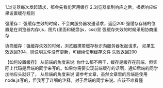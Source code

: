 1.浏览器每次发起请求，都会先看能否用缓存
2.浏览器拿到响应之后，根据响应结果设置缓存规则

强缓存：
强缓存生效的时候，不会向服务器发送请求，返回200
强缓存存储的位置是在浏览器内存(js，图片)里面和硬盘(js，css)里
强缓存失效的时候采用协商缓存


协商缓存：强缓存失效的时候，浏览器携带缓存标识向服务器发起请求，
如果生效返回304，则说明文件没有更新，可继续使用缓存文件
失败返回200


【如何设置缓存】
从前端的角度来说:
你什么都不用干，缓存是缓存在前端，但实际上代码是后端的同学来写的。如果你需要实现前端缓存的话啊，通知后端的同学加响应头就好了。
从后端的角度来说
请参考文章，虽然文章里的后端是使用node.js写的，但我写了详细的注释。对于后端的同学来说。应该不难看懂